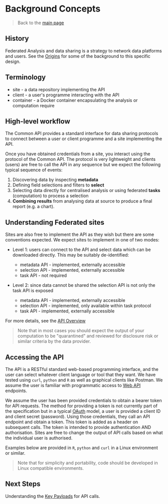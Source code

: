 # Background Concepts

> Back to the [main page](./User_Guide.md)

## History

Federated Analysis and data sharing is a strategy to network data platforms and users. See the [Origins](Origins.md) for some of the background to this specific design.

## Terminology

- site - a data repository implementing the API
- client - a user's programme interacting with the API
- container - a Docker container encapsulating the analysis or computation require

## High-level workflow

The Common API provides a standard interface for data sharing protocols to connect between a user or client programme and a site implementing the API. 

Once you have obtained credentials from a site, you interact using the protocol of the Common API. The protocol is very lightweight and clients (users) are free to call the API in any sequence but we expect the following typical sequence of events:

1. Discovering data by inspecting **metadata**
2. Defining field selections and filters to **select** 
3. Selecting data directly for centralised analysis or using federated **tasks** (computation) to process a selection
4. **Combining results** from analysing data at source to produce a final report (e.g. a chart).

## Understanding Federated sites

Sites are also free to implement the API as they wish but there are some conventions expected. We expect sites to implement in one of two modes:

- Level 1: users can connect to the API and select data which can be downloaded directly. This may be suitably de-identified:

    - metadata API - implemented, externally accessible
    - selection API - implemented, externally accessible
    - task API - not required

- Level 2: since data cannot be shared the selection API is not only the task API is exposed 

    - metadata API - implemented, externally accessible
    - selection API - implemented, only available within task protocol 
    - task API - implemented, externally accessible

For more details, see the [API Overview](./API_Overview.md)

> Note that in most cases you should expect the output of your computation to be "quarantined" and reviewed for disclosure risk or similar criteria by the data provider.

## Accessing the API

The API is a RESTful standard web-based programming interface, and the user can select whatever client language or tool that they want. We have tested using `curl`, `python` and `R` as well as graphical clients like Postman. We assume the user is familiar with programmatic access to [Web API](https://en.wikipedia.org/wiki/Web_API) endpoints.

We assume the user has been provided credentials to obtain a bearer token for API requests. The method for providing a token is not currently part of the specification but in a typical [OAuth](https://en.wikipedia.org/wiki/OAuth) model, a user is provided a client ID and client secret (password). Using those credentials, they call an API endpoint and obtain a token. This token is added as a header on subsequent calls. The token is intended to provide authentication AND authorisation. Sites are free to change the output of API calls based on what the individual user is authorised.

Examples below are provided in `R`, `python` and `curl` in a Linux environment or similar.

> Note that for simplicity and portability, code should be developed in Linux compatible environments.

## Next Steps

Understanding the [Key Payloads](./User_Guide_Key_Payloads.md) for API calls.